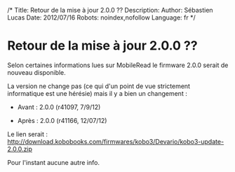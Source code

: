 /*
Title: Retour de la mise à jour 2.0.0 ??
Description: 
Author: Sébastien Lucas
Date: 2012/07/16
Robots: noindex,nofollow
Language: fr
*/
# Retour de la mise à jour 2.0.0 ??

Selon certaines informations lues sur MobileRead le firmware 2.0.0 serait de nouveau disponible.

La version ne change pas (ce qui d'un point de vue strictement informatique est une hérésie) mais il y a bien un changement :

*	Avant : 2.0.0 (r41097, 7/9/12) 

*	Après : 2.0.0 (r41166, 12/07/12) 

Le lien serait : http://download.kobobooks.com/firmwares/kobo3/Devario/kobo3-update-2.0.0.zip

Pour l'instant aucune autre info.


